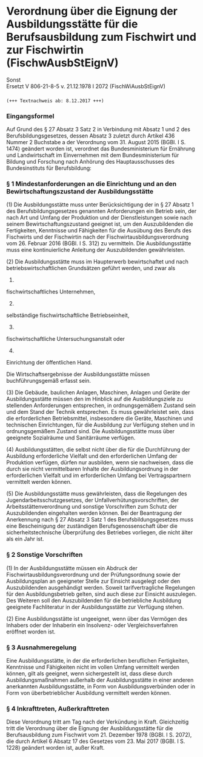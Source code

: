 Verordnung über die Eignung der Ausbildungsstätte für die Berufsausbildung zum Fischwirt und zur Fischwirtin (FischwAusbStEignV)
================================================================================================================================

Sonst  
Ersetzt V 806-21-8-5 v. 21.12.1978 I 2072 (FischWiAusbStEignV)

### 

```
(+++ Textnachweis ab: 8.12.2017 +++)
```

### Eingangsformel

Auf Grund des § 27 Absatz 3 Satz 2 in Verbindung mit Absatz 1 und 2 des Berufsbildungsgesetzes, dessen Absatz 3 zuletzt durch Artikel 436 Nummer 2 Buchstabe a der Verordnung vom 31. August 2015 (BGBl. I S. 1474) geändert worden ist, verordnet das Bundesministerium für Ernährung und Landwirtschaft im Einvernehmen mit dem Bundesministerium für Bildung und Forschung nach Anhörung des Hauptausschusses des Bundesinstituts für Berufsbildung:

### § 1 Mindestanforderungen an die Einrichtung und an den Bewirtschaftungszustand der Ausbildungsstätte

(1) Die Ausbildungsstätte muss unter Berücksichtigung der in § 27 Absatz 1 des Berufsbildungsgesetzes genannten Anforderungen ein Betrieb sein, der nach Art und Umfang der Produktion und der Dienstleistungen sowie nach seinem Bewirtschaftungszustand geeignet ist, um den Auszubildenden die Fertigkeiten, Kenntnisse und Fähigkeiten für die Ausübung des Berufs des Fischwirts und der Fischwirtin nach der Fischwirtausbildungsverordnung vom 26. Februar 2016 (BGBl. I S. 312) zu vermitteln. Die Ausbildungsstätte muss eine kontinuierliche Anleitung der Auszubildenden gewährleisten.

(2) Die Ausbildungsstätte muss im Haupterwerb bewirtschaftet und nach betriebswirtschaftlichen Grundsätzen geführt werden, und zwar als

1.  
fischwirtschaftliches Unternehmen,

2.  
selbständige fischwirtschaftliche Betriebseinheit,

3.  
fischwirtschaftliche Untersuchungsanstalt oder

4.  
Einrichtung der öffentlichen Hand.

Die Wirtschaftsergebnisse der Ausbildungsstätte müssen buchführungsgemäß erfasst sein.

(3) Die Gebäude, baulichen Anlagen, Maschinen, Anlagen und Geräte der Ausbildungsstätte müssen den im Hinblick auf die Ausbildungsziele zu stellenden Anforderungen entsprechen, in ordnungsgemäßem Zustand sein und dem Stand der Technik entsprechen. Es muss gewährleistet sein, dass die erforderlichen Betriebsmittel, insbesondere die Geräte, Maschinen und technischen Einrichtungen, für die Ausbildung zur Verfügung stehen und in ordnungsgemäßem Zustand sind. Die Ausbildungsstätte muss über geeignete Sozialräume und Sanitärräume verfügen.

(4) Ausbildungsstätten, die selbst nicht über die für die Durchführung der Ausbildung erforderliche Vielfalt und den erforderlichen Umfang der Produktion verfügen, dürfen nur ausbilden, wenn sie nachweisen, dass die durch sie nicht vermittelbaren Inhalte der Ausbildungsordnung in der erforderlichen Vielfalt und im erforderlichen Umfang bei Vertragspartnern vermittelt werden können.

(5) Die Ausbildungsstätte muss gewährleisten, dass die Regelungen des Jugendarbeitsschutzgesetzes, der Unfallverhütungsvorschriften, der Arbeitsstättenverordnung und sonstige Vorschriften zum Schutz der Auszubildenden eingehalten werden können. Bei der Beantragung der Anerkennung nach § 27 Absatz 3 Satz 1 des Berufsbildungsgesetzes muss eine Bescheinigung der zuständigen Berufsgenossenschaft über die sicherheitstechnische Überprüfung des Betriebes vorliegen, die nicht älter als ein Jahr ist.

### § 2 Sonstige Vorschriften

(1) In der Ausbildungsstätte müssen ein Abdruck der Fischwirtausbildungsverordnung und der Prüfungsordnung sowie der Ausbildungsplan an geeigneter Stelle zur Einsicht ausgelegt oder den Auszubildenden ausgehändigt werden. Soweit tarifvertragliche Regelungen für den Ausbildungsbetrieb gelten, sind auch diese zur Einsicht auszulegen. Des Weiteren soll den Auszubildenden für die betriebliche Ausbildung geeignete Fachliteratur in der Ausbildungsstätte zur Verfügung stehen.

(2) Eine Ausbildungsstätte ist ungeeignet, wenn über das Vermögen des Inhabers oder der Inhaberin ein Insolvenz- oder Vergleichsverfahren eröffnet worden ist.

### § 3 Ausnahmeregelung

Eine Ausbildungsstätte, in der die erforderlichen beruflichen Fertigkeiten, Kenntnisse und Fähigkeiten nicht im vollen Umfang vermittelt werden können, gilt als geeignet, wenn sichergestellt ist, dass diese durch Ausbildungsmaßnahmen außerhalb der Ausbildungsstätte in einer anderen anerkannten Ausbildungsstätte, in Form von Ausbildungsverbünden oder in Form von überbetrieblicher Ausbildung vermittelt werden können.

### § 4 Inkrafttreten, Außerkrafttreten

Diese Verordnung tritt am Tag nach der Verkündung in Kraft. Gleichzeitig tritt die Verordnung über die Eignung der Ausbildungsstätte für die Berufsausbildung zum Fischwirt vom 21. Dezember 1978 (BGBl. I S. 2072), die durch Artikel 6 Absatz 17 des Gesetzes vom 23. Mai 2017 (BGBl. I S. 1228) geändert worden ist, außer Kraft.
